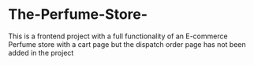 # The-Perfume-Store-
This is a frontend project with a full functionality of an E-commerce Perfume store with a cart page but the dispatch order page has not been added in the project 
